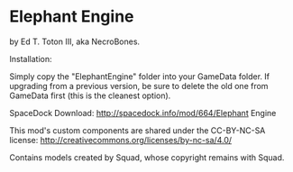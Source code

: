 # Elephant Engine

by Ed T. Toton III, aka NecroBones.


Installation:

  Simply copy the "ElephantEngine" folder into your GameData folder. If upgrading from a 
previous version, be sure to delete the old one from GameData first (this is the cleanest option).



SpaceDock Download:  http://spacedock.info/mod/664/Elephant Engine


This mod's custom components are shared under the CC-BY-NC-SA license:
http://creativecommons.org/licenses/by-nc-sa/4.0/

Contains models created by Squad, whose copyright remains with Squad.


